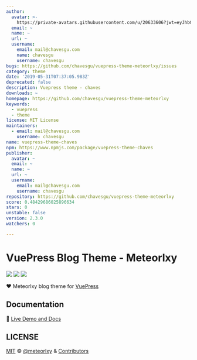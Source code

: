 ```yaml
---
author:
  avatar: >-
    https://private-avatars.githubusercontent.com/u/20633606?jwt=eyJhbGciOiJIUzI1NiIsInR5cCI6IkpXVCJ9.eyJpc3MiOiJnaXRodWIuY29tIiwiYXVkIjoicmF3LmdpdGh1YnVzZXJjb250ZW50LmNvbSIsImtleSI6ImtleTEiLCJleHAiOjE3MzQ2NzM2MjAsIm5iZiI6MTczNDY3MjQyMCwicGF0aCI6Ii91LzIwNjMzNjA2In0.5mLiJ8FOpk81VF_eNWGtS1JpfKDb1Ek04naM9wGBseM&v=4
  email: ~
  name: ~
  url: ~
  username:
    email: mail@chavesgu.com
    name: chavesgu
    username: chavesgu
bugs: https://github.com/chavesgu/vuepress-theme-meteorlxy/issues
category: theme
date: '2019-05-31T07:37:05.983Z'
deprecated: false
description: Vuepress theme - chaves
downloads: ~
homepage: https://github.com/chavesgu/vuepress-theme-meteorlxy
keywords:
  - vuepress
  - theme
license: MIT License
maintainers:
  - email: mail@chavesgu.com
    username: chavesgu
name: vuepress-theme-chaves
npm: https://www.npmjs.com/package/vuepress-theme-chaves
publisher:
  avatar: ~
  email: ~
  name: ~
  url: ~
  username:
    email: mail@chavesgu.com
    username: chavesgu
repository: https://github.com/chavesgu/vuepress-theme-meteorlxy
score: 0.48429686025896634
stars: 0
unstable: false
version: 2.3.0
watchers: 0

---
```


# VuePress Blog Theme - Meteorlxy

[![](https://img.shields.io/circleci/project/github/meteorlxy/vuepress-theme-meteorlxy/master.svg?style=flat)](https://circleci.com/gh/meteorlxy/vuepress-theme-meteorlxy)
[![](https://img.shields.io/npm/v/vuepress-theme-meteorlxy.svg?style=flat)](https://www.npmjs.com/package/vuepress-theme-meteorlxy)
[![](https://img.shields.io/github/license/meteorlxy/vuepress-theme-meteorlxy.svg?style=flat)](https://github.com/meteorlxy/vuepress-theme-meteorlxy/blob/master/LICENSE)

:heart: Meteorlxy blog theme for [VuePress](https://vuepress.vuejs.org)

## Documentation

:book: [Live Demo and Docs](https://vuepress-theme-meteorlxy.meteorlxy.cn)

## LICENSE

[MIT](https://github.com/meteorlxy/vuepress-theme-meteorlxy/blob/master/LICENSE) &copy; [@meteorlxy](https://github.com/meteorlxy) & [Contributors](https://github.com/meteorlxy/vuepress-theme-meteorlxy/graphs/contributors)
